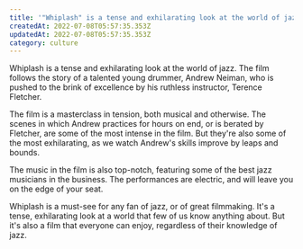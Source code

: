 ```yaml
---
title: '"Whiplash" is a tense and exhilarating look at the world of jazz'
createdAt: 2022-07-08T05:57:35.353Z
updatedAt: 2022-07-08T05:57:35.353Z
category: culture
---
```


Whiplash is a tense and exhilarating look at the world of jazz. The film follows the story of a talented young drummer, Andrew Neiman, who is pushed to the brink of excellence by his ruthless instructor, Terence Fletcher.

The film is a masterclass in tension, both musical and otherwise. The scenes in which Andrew practices for hours on end, or is berated by Fletcher, are some of the most intense in the film. But they're also some of the most exhilarating, as we watch Andrew's skills improve by leaps and bounds.

The music in the film is also top-notch, featuring some of the best jazz musicians in the business. The performances are electric, and will leave you on the edge of your seat.

Whiplash is a must-see for any fan of jazz, or of great filmmaking. It's a tense, exhilarating look at a world that few of us know anything about. But it's also a film that everyone can enjoy, regardless of their knowledge of jazz.

